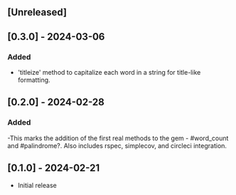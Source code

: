 ## [Unreleased]

## [0.3.0] - 2024-03-06 
### Added 
- 'titleize' method to capitalize each word in a string for title-like formatting. 

## [0.2.0] - 2024-02-28 
### Added 
-This marks the addition of the first real methods to the gem - #word_count and #palindrome?. Also includes rspec, simplecov, and circleci integration. 

## [0.1.0] - 2024-02-21

- Initial release
